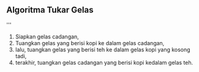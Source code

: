 ## Algoritma Tukar Gelas
'''
1. Siapkan gelas cadangan,
2. Tuangkan gelas yang berisi kopi ke dalam gelas cadangan,
3. lalu, tuangkan gelas yang berisi teh ke dalam gelas kopi yang kosong tadi,
4. terakhir,  tuangkan gelas cadangan yang berisi kopi kedalam gelas teh.
